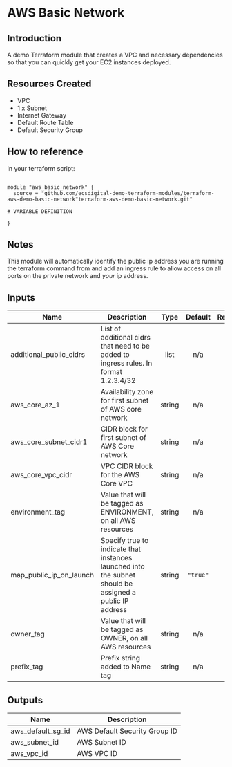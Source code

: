 # AWS Basic Network

## Introduction

A demo Terraform module that creates a VPC and necessary dependencies so that you can quickly get your EC2 instances deployed.

## Resources Created

* VPC
* 1 x Subnet
* Internet Gateway
* Default Route Table
* Default Security Group

## How to reference

In your terraform script:

```

module "aws_basic_network" {
  source = "github.com/ecsdigital-demo-terraform-modules/terraform-aws-demo-basic-network"terraform-aws-demo-basic-network.git"

# VARIABLE DEFINITION

}
```


## Notes

This module will automatically identify the public ip address you are running the terraform command from and add an ingress rule to allow access on all ports on the private network and *your* ip address.

## Inputs

| Name | Description | Type | Default | Required |
|------|-------------|:----:|:-----:|:-----:|
| additional\_public\_cidrs | List of additional cidrs that need to be added to ingress rules. In format 1.2.3.4/32 | list | n/a | yes |
| aws\_core\_az\_1 | Availability zone for first subnet of AWS core network | string | n/a | yes |
| aws\_core\_subnet\_cidr1 | CIDR block for first subnet of AWS Core network | string | n/a | yes |
| aws\_core\_vpc\_cidr | VPC CIDR block for the AWS Core VPC | string | n/a | yes |
| environment\_tag | Value that will be tagged as ENVIRONMENT, on all AWS resources | string | n/a | yes |
| map\_public\_ip\_on\_launch | Specify true to indicate that instances launched into the subnet should be assigned a public IP address | string | `"true"` | no |
| owner\_tag | Value that will be tagged as OWNER, on all AWS resources | string | n/a | yes |
| prefix\_tag | Prefix string added to Name tag | string | n/a | yes |

## Outputs

| Name | Description |
|------|-------------|
| aws\_default\_sg\_id | AWS Default Security Group ID |
| aws\_subnet\_id | AWS Subnet ID |
| aws\_vpc\_id | AWS VPC ID |